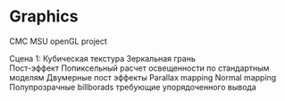 # Graphics
CMC MSU openGL project 



Сцена 1:
    Кубическая текстура 
    Зеркальная грань     
    Пост-эффект 
    Попиксельный расчет освещенности по стандартным моделям
    Двумерные пост эффекты
    Parallax mapping
    Normal mapping
    Полупрозрачные billborads требующие упорядоченного вывода 
